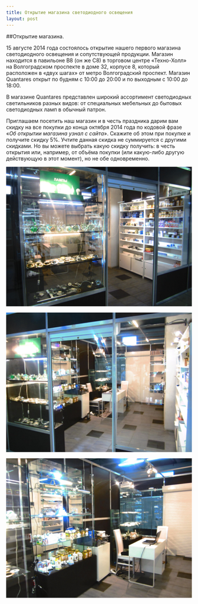 ```yaml
---
title: Открытие магазина светодиодного освещения
layout: post
---
```

##Открытие магазина.

15 августе 2014 года состоялось открытие нашего первого магазина светодиодного освещения и сопутствующей продукции. Магазин находится в павильоне B8 (он же C8) в торговом центре «Техно-Холл» на Волгоградском проспекте в доме 32, корпусе 8, который расположен в «двух шагах» от метро Волгоградский проспект. Магазин Quantares открыт по будням с 10:00 до 20:00 и по выходным с 10:00 до 18:00.

В магазине Quantares представлен широкий ассортимент светодиодных светильников разных видов: от специальных мебельных до бытовых светодиодных ламп в обычный патрон.

Приглашаем посетить наш магазин и в честь праздника дарим вам скидку на все покупки до конца октября 2014 года по кодовой фразе «*Об открытии магазина узнал с сайта*». Скажите об этом при покупке и получите скидку 5%. Учтите данная скидка не суммируется с другими скидками. Но вы можете выбрать какую скидку получить: в честь открытия или, например, от объёма покупки (или какую-либо другую действующую в этот момент), но не обе одновременно.

![Фотография входа в магазин Quantares - Квантарес](/images/about/enter.jpg "Вход в магазин Quanatres")

![Фотография входа в магазин Quantares - Квантарес](/images/about/enter2.jpg "Вход в магазин Quantares")

![Фотография внутри магазина](/images/about/inside.jpg "Внутри магазина Quanatres")
